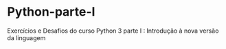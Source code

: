 # Python-parte-I
Exercícios e Desafios do curso Python 3 parte I : Introdução à nova versão da linguagem

